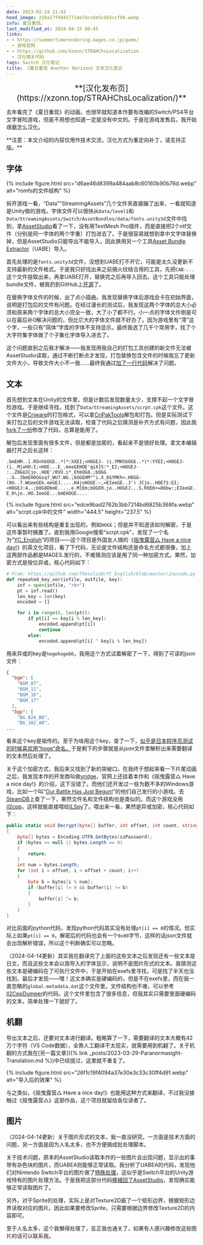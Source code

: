 ```yaml
---
date: 2023-02-24 21:43
head_image: 218a17f49457714e7dcc6e5c563ccf94.webp
info: 夏日重现。
last_modified_at: 2024-04-15 00:45
links: 
- - https://summertimerendering.mages.co.jp/game/
  - 游戏官网
- - https://github.com/Xzonn/STRAHChsLocalization
  - 汉化相关代码
tags: Switch 汉化笔记
title: 《夏日重现 Another Horizon》文本汉化笔记
---
```

<div class="alert alert-success" markdown="1" style="text-align: center; font-size: 150%;">
**[汉化发布页](https://xzonn.top/STRAHChsLocalization/)**
</div>

去年看完了《夏日重现》的动画，也很早就知道本作要有改编的Switch/PS4平台文字冒险游戏，但是不用想也知道一定是没有中文的。于是在游戏发售后，我开始琢磨怎么汉化。

<div class="alert alert-warning" markdown="1">
**注意：本文介绍的内容仅用作技术交流，汉化方式为重定向补丁，请支持正版。**
</div>

## 字体
{% include figure.html src="d6ae46d8399a484aab8c60160b90b76d.webp" alt="romfs的文件结构" %}

拆开游戏一看，“Data”“StreamingAssets”几个文件夹直接蹦了出来，一看就知道是Unity做的游戏。字体文件可以很快从`Data/level1`和`Data/StreamingAssets/Switch/AssetBundles/data/fonts.unity3d`文件中找到，拿[AssetStudio](https://github.com/Perfare/AssetStudio)看了一下，没有用TextMesh Pro插件，而是直接把2个otf文件（分别是同一字体的两个字重）打包进去了。于是很容易就想到拿中文字体替换掉，但是AssetStudio只能导出不能导入，因此换用另一个工具[Asset Bundle Extractor](https://github.com/SeriousCache/UABE)（UABE）导入。

首先处理的是`fonts.unity3d`文件，没想到UABE打不开它，可能是太久没更新不支持最新的文件格式。于是我只好找出来之前搞火纹结合用的工具，先把`CAB-...`这个文件提取出来，再拿UABE打开，替换完之后再导入回去。这个工具只能处理bundle文件，被我扔到GitHub上[开源](https://github.com/Xzonn/BundleHelper)了。

在替换字体文件的时候，出了点小插曲。我发现替换字体后游戏会卡在初始界面，说明是打包后的文件有问题。在经过漫长的测试后，我发现这两个字体的总大小必须和原来两个字体的总大小完全一致，大了小了都不行。小一点的字体文件倒是可以在最后补0解决问题的，但比它大的字体文件就不好办了。因为游戏里有“澪”这个字，一些只有“简体”字库的字体不支持显示。最终我选了几千个常用字，找了个大字符集字体做了个子集化字体导入进去了。

这个问题直到之后我才解决——我发现用我自己的打包工具创建的新文件无法被AssetStudio读取，通过不断打断点才发现，打包替换包含文件的时候我忘了更新文件大小，导致文件大小不一致……最终我通过[加了一行代码](https://github.com/Xzonn/BundleHelper/blob/master/BundleHelper/BundleWriter.cs#L216)解决了问题。

## 文本
首先想到文本在Unity的文件里，但是计数后发现数量太少，支撑不起一个文字冒险游戏。于是继续寻找，找到了`Data/StreamingAssets/scrpt.cpk`这个文件。这个文件是[Criware](https://www.cri-mw.co.jp/)的打包格式，可以拿[CriPakTools](https://github.com/wmltogether/CriPakTools)解包和打包。但是实际测试下来打包之后的文件游戏无法读取，检查了代码之后猜测是补齐方式有问题，因此我[fork了一份](https://github.com/Xzonn/CriPakTools)修改了代码，总算是能用了。

解包后发现里面有很多文件，但是都是加密的，看起来不是很好处理。拿文本编辑器打开之后长这样：

``` text
.bmEHM..[.RO<hbOGE..*(*:XXEI;<HOGEJ- (i.YMKhbOGE..*(*:YYEI;<HOGEJ- (i._MjoHO:I;<HOE...E_.meeGEHOE'qiX]S:*_EI;<HOGEJ- :..Z0&UJCjo..HOE'/0VU.i*_EhbOG8.;bOGG
..G..3bmEHOGGsq7_WU7.WG.;bOGEHM""i.X_8$YMKh<.HOGG-(8U..7.WGeeGEk.eeGEJ.....H4joHOGE.~,=EIeeGE..J') JCjo..HOE71:EI;<HOGEJ:4,.;bOG8DbmE.....e.M]Em;bOGEH.jo..HOGEJ...S.ROE6+=86bw:;EIeeGE..HOE....G..XbmEHOG..;bOGEH.jo..HOGEJ...S.ROE6+=8)ie<0/!:0WU.i:*41)=3G.;bOGEHOGGZ_.
E_H\jo..HO.IeeGE...bmEHOGE....
```
{% include figure.html src="edce9bad2762b3bb7214bd6825b368fa.webp" alt="scrpt.cpk中的文件" width="444.5" height="237.5" %}

可以看出来有些结构是重复出现的，例如`HOGE`；但是并不知道该如何解密，于是这件事暂时搁置了。直到我用Google搜索“scrpt.cpk”，发现了一个名为“[YC_English](https://github.com/Thesola10/YC_English)”的项目——这个项目是外国友人搞的《[摇曳露营△ Have a nice day!](https://game.mages.co.jp/yurucamp/)》的英文化项目，看了下代码，无论是文件结构还是命名方式都很像，加上这两部作品都是MAGES.发行的，不难猜测应该是用了同一种加密方式。果然，加密方式是按位异或，核心代码如下：

``` python
# From: https://github.com/Thesola10/YC_English/blob/master/inucode.py
def repeated_key_xor(infile, outfile, key):
    inf = open(infile, "rb+")
    pt = inf.read()
    len_key = len(key)
    encoded = []

    for i in range(0, len(pt)):
        if pt[i] == key[i % len_key]:
            encoded.append(pt[i])
            continue
        else:
            encoded.append(pt[i] ^ key[i % len_key])
```

用来异或的key是`hogehoge66`，我用这个方式试着解密了一下，得到了可读的json文件：

``` json
{
  "bgm": [
    "BGM_07",
    "BGM_11",
    "BGM_16",
    "BGM_17"
  ],
  "bgp": [
    "BG_024_B0",
    "BG_102_A0",
...
```

看来这个key是祖传的。至于为啥用这个key，查了一下，[似乎是日本程序员测试的时候喜欢用“hoge”命名。](https://nlab.itmedia.co.jp/nl/articles/1506/19/news043.html)于是剩下的步骤就是从json文件里解析出来需要翻译的文本然后处理了。

关于这个加密方式，我后来又找到了新的突破口。在我终于想起来看一下片尾动画之后，我发现本作的开发商叫做[vridge](https://www.vridge.co.jp/)，官网上还挂着本作和《摇曳露营△ Have a nice day!》的介绍，这下没错了。而他们还开发过一些为数不多的Windows游戏，比如一个叫“[Our Battle Has Just Begun!](https://store.steampowered.com/app/1833730/)”的他们自己发行的小游戏。去[SteamDB](https://steamdb.info/depot/1833731/)上查了一下，果然文件名和文件结构也是类似的。而这个游戏没用[il2cpp](https://zhuanlan.zhihu.com/p/19972689)，这样就能直接喂给[ILSpy](https://github.com/icsharpcode/ILSpy)了。喂出来一看，果然是异或加密，核心代码如下：

``` csharp
public static void Decrypt(byte[] buffer, int offset, int count, string szPassword)
{
    byte[] bytes = Encoding.UTF8.GetBytes(szPassword);
    if (bytes == null || bytes.Length == 0)
    {
        return;
    }
    int num = bytes.Length;
    for (int i = offset; i < offset + count; i++)
    {
        byte b = bytes[i % num];
        if (buffer[i] != 0 && buffer[i] != b)
        {
            buffer[i] ^= b;
        }
    }
}
```

对比前面的python代码，发现python代码其实没有处理`pt[i] == 0`的情况。但实际上如果`pt[i] == 0`，解密后的代码也会有一个`0x00`字节，这样的话json文件就会出现解析错误，所以这个判断确实可以忽略。

（2024-04-14更新）其实我在翻译完了上面的这些文本之后发现还有一些文本是日文，而且这些文本会以我导入的字体显示，说明不是图片形式的文本。我猜测这些文本是硬编码在了可执行文件中，于是开始在exefs里寻找，可是找了半天也没找到。最后才发现——嘿！这文本确实是硬编码的，但是不在exefs里，而在我一直忽略的`global-metadata.dat`这个文件里。文件结构也不难，可以参考[Il2CppDumper](https://github.com/Perfare/Il2CppDumper)的代码。这个文件里包含了很多信息，但我其实只需要里面硬编码的文本，简单处理一下就好了。

## 机翻
导出文本之后，还要对文本进行翻译。粗略算了一下，需要翻译的文本大概有42万个字符（VS Code数据），全靠人工翻译不太现实，就需要用到机翻了。关于机翻的方式我在[另一篇文章]({% link _posts/2023-03-29-Paranormasight-Translation.md %})中已经提过，这里就不重复了。

{% include figure.html src="26f1c19f4094a37e30e3c33c30ff4d91.webp" alt="导入后的效果" %}

与之类似，《摇曳露营△ Have a nice day!》也能用这种方式来翻译，不过我没接触过《摇曳露营△》这部作品，这个项目就留给各位读者了。

## 图片
（2024-04-14更新）关于图片形式的文本，我一直没研究，一方面是技术方面的问题，另一方面是因为人名太多，也不方便搞成批处理脚本。

关于技术问题，原本的AssetStudio读取本作的一些图片会出现问题，显示出的事带有杂色块的图片，而UABEA则能够正常读取。我分析了UABEA的代码，发现他们对Nintendo Switch平台的图片做了[特殊处理](https://github.com/nesrak1/UABEA/blob/239a112cc31cb46f9da235471a7b4d74894640fb/TexturePlugin/Texture2DSwitchDeswizzler.cs)，这似乎是Switch平台的Unity游戏特有的图片处理方法。于是我把这部分代码[移植回了AssetStudio](https://github.com/Xzonn/AssetStudio/commit/863ed0c499ad131166bf5c14b6b2f728d3f8d1cb)，发现确实能够正常读取图片了。

另外，对于Sprite的处理，实际上是对Texture2D画了一个矩形边界，根据矩形边界读取对应的图片。因此如果要修改Sprite，只需要根据边界修改Texture2D的内容即可。

至于人名太多，这个我懒得处理了，反正我也通关了，如果有人感兴趣修改这些图片的话可以联系我。
